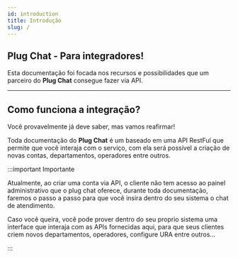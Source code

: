 ```yaml
---
id: introduction
title: Introdução
slug: /
---
```


## Plug Chat - Para integradores!

Esta documentação foi focada nos recursos e possibilidades que um parceiro do **Plug Chat** consegue fazer via API.

---

## Como funciona a integração?

Você provavelmente já deve saber, mas vamos reafirmar!

Toda documentação do **Plug Chat** é um baseado em uma API RestFul que permite que você interaja com o serviço, com ela será possível a criação de novas contas, departamentos, operadores entre outros.

:::important Importante

Atualmente, ao criar uma conta via API, o cliente não tem acesso ao painel administrativo que o plug chat oferece, durante toda documentação, faremos o passo a passo para que você insira dentro do seu sistema o chat de atendimento.

Caso você queira, você pode prover dentro do seu proprio sistema uma interface que interaja com as APIs fornecidas aqui, para que seus clientes criem novos departamentos, operadores, configure URA entre outros...

:::
